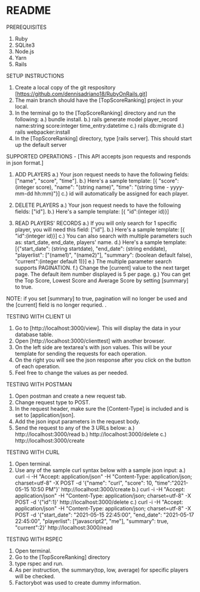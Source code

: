 # README
PREREQUISITES
1. Ruby
2. SQLite3
3. Node.js
4. Yarn
5. Rails

SETUP INSTRUCTIONS
1. Create a local copy of the git respository [https://github.com/dennisadriano18/RubyOnRails.git]
2. The main branch should have the [TopScoreRanking] project in your local.
3. In the terminal go to the [TopScoreRanking] directory and run the following:
   a.) bundle install. 
   b.) rails generate model player_record name:string score:integer time_entry:datetime
   c.) rails db:migrate
   d.) rails webpacker:install
4. In the [TopScoreRanking] directory, type [rails server]. This should start up the default server 
   
SUPPORTED OPERATIONS - [This API accepts json requests and responds in json format.]
1. ADD PLAYERS
   a.) Your json request needs to have the following fields: ["name", "score", "time"].
   b.) Here's a sample template: [{ "score":(integer score), "name": "(string name)", "time": "(string time - yyyy-mm-dd hh:mm)"}]
   c.) id will automatically be assigned for each player. 
   
2. DELETE PLAYERS
   a.) Your json request needs to have the following fields: ["id"].
   b.) Here's a sample template: [{ "id":(integer id)}]
   
3. READ PLAYERS' RECORDS
   a.) If you will only search for 1 specific player, you will need this field: ["id"]. 
   b.) Here's a sample template: [{ "id":(integer id)}]
   c.) You can also search with multiple parameters such as: start_date, end_date, players' name.
   d.) Here's a sample template: [{"start_date": (string startdate), "end_date": (string enddate), "playerlist": ["(name1)", "(name2)"], "summary": (boolean default false), "current":(integer default 1)}]
   e.) The multiple parameter search supports PAGINATION. 
   f.) Change the [current] value to the next target page. The default item number displayed is 5 per page.
   g.) You can get the Top Score, Lowest Score and Average Score by setting [summary] to true. 
   
NOTE: if you set [summary] to true, pagination will no longer be used and the [current] field is no longer requried. . 

TESTING WITH CLIENT UI
1. Go to [http://localhost:3000/view]. This will display the data in your database table. 
2. Open [http://localhost:3000/clienttest] with another browser.
3. On the left side are textarea's with json values. This will be your template for sending the requests for each operation. 
4. On the right you will see the json response after you click on the button of each operation.
5. Feel free to change the values as per needed. 

TESTING WITH POSTMAN
1. Open postman and create a new request tab. 
2. Change request type to POST. 
3. In the request header, make sure the [Content-Type] is included and is set to [application/json].
4. Add the json input parameters in the request body.    
5. Send the request to any of the 3 URLs below:
   a.) http://localhost:3000/read
   b.) http://localhost:3000/delete
   c.) http://localhost:3000/create
   
TESTING WITH CURL
1. Open terminal.
2. Use any of the sample curl syntax below with a sample json input:
   a.) curl -i -H "Accept: application/json" -H "Content-Type: application/json; charset=utf-8" -X POST -d '{"name": "curl", "score": 10, "time":"2021-05-15 10:50 PM"}'  http://localhost:3000/create
   b.) curl -i -H "Accept: application/json" -H "Content-Type: application/json; charset=utf-8" -X POST -d '{"id":1}'  http://localhost:3000/delete
   c.) curl -i -H "Accept: application/json" -H "Content-Type: application/json; charset=utf-8" -X POST -d '{"start_date": "2021-05-15 22:45:00", "end_date": "2021-05-17 22:45:00", "playerlist": ["javascript2", "me"], "summary": true, "current":2}'  http://localhost:3000/read
   
TESTING WITH RSPEC
1. Open terminal.
2. Go to the [TopScoreRanking] directory
3. type rspec and run. 
4. As per instruction, the summary(top, low, average) for specific players will be checked.
5. Factorybot was used to create dummy information. 


